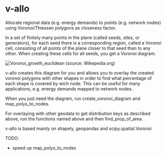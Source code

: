 # v-allo
Allocate regional data (e.g. energy demands) to points (e.g. network nodes) using Voronoi/Thiessen polygons as closeness factor.

In a set of finitely many points in the plane (called seeds, sites, or generators), for each seed there is a corresponding region, called a Voronoi cell, consisting of all points of the plane closer to that seed than to any other. When creating these cells for all seeds, you get a Voronoi diagram.

![Voronoi_growth_euclidean](https://user-images.githubusercontent.com/88534161/181002526-64645ae0-2f5f-4ab2-8d85-de9eb7d00174.gif)
(source: Wikepedia.org)

v-allo creates this diagram for you and allows you to overlay the created voronoi polygons with other shapes in order to find what percentage of each shape is covered by wich node. This can be useful for many applications, e.g. energy demands mapped to network nodes. 

When you just need the diagram, run create_voronoi_diagram and map_polys_to_nodes.

For overlaying with other geodata to get distribution keys as described above, run the functions named above and then find_prop_of_area.

v-allo is based mainly on shapely, geopandas and scipy.spatial.Voronoi


TODO:
- speed up map_polys_to_nodes
